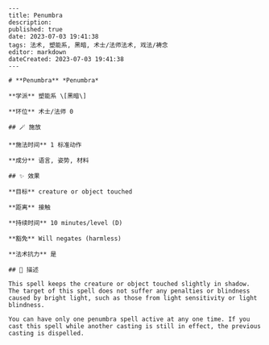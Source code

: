 
    ---
    title: Penumbra
    description: 
    published: true
    date: 2023-07-03 19:41:38
    tags: 法术, 塑能系, 黑暗, 术士/法师法术, 戏法/祷念
    editor: markdown
    dateCreated: 2023-07-03 19:41:38
    ---

    # **Penumbra** *Penumbra*

    **学派** 塑能系 \[黑暗\] 

    **环位** 术士/法师 0

    ## 🪄 施放

    **施法时间** 1 标准动作

    **成分** 语言, 姿势, 材料

    ## ✨ 效果 

    **目标** creature or object touched 

    **距离** 接触  

    **持续时间** 10 minutes/level (D) 

    **豁免** Will negates (harmless)

    **法术抗力** 是

    ## 📖 描述

    This spell keeps the creature or object touched slightly in shadow. The target of this spell does not suffer any penalties or blindness caused by bright light, such as those from light sensitivity or light blindness.

    You can have only one penumbra spell active at any one time. If you cast this spell while another casting is still in effect, the previous casting is dispelled.
    